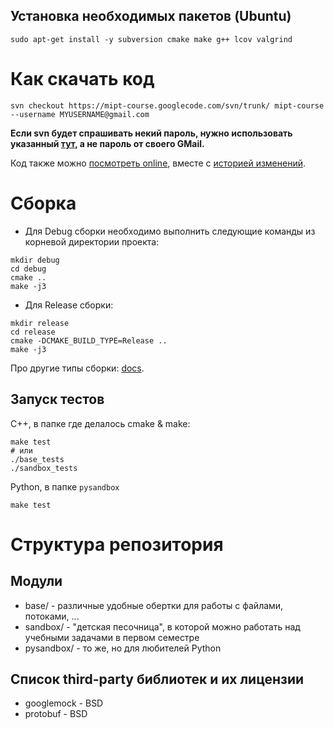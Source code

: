 ## Установка необходимых пакетов (Ubuntu) ##
```
sudo apt-get install -y subversion cmake make g++ lcov valgrind
```

# Как скачать код #
```
svn checkout https://mipt-course.googlecode.com/svn/trunk/ mipt-course --username MYUSERNAME@gmail.com
```
**Если svn будет спрашивать некий пароль, нужно использовать указанный [тут](http://code.google.com/hosting/settings), а не пароль от своего GMail.**

Код также можно [посмотреть online](http://code.google.com/p/mipt-course/source/browse/), вместе с [историей изменений](http://code.google.com/p/mipt-course/source/list).

# Сборка #
  * Для Debug сборки необходимо выполнить следующие команды из корневой директории проекта:
```
mkdir debug
cd debug
cmake ..
make -j3
```
  * Для Release сборки:
```
mkdir release
cd release
cmake -DCMAKE_BUILD_TYPE=Release ..
make -j3
```
Про другие типы сборки: [docs](http://cmake.org/Wiki/CMake_Useful_Variables).

## Запуск тестов ##
C++, в папке где делалось cmake & make:
```
make test
# или
./base_tests
./sandbox_tests
```

Python, в папке `pysandbox`
```
make test
```

# Структура репозитория #
## Модули ##
  * base/ - различные удобные обертки для работы с файлами, потоками, ...
  * sandbox/ - "детская песочница", в которой можно работать над учебными задачами в первом семестре
  * pysandbox/ - то же, но для любителей Python

## Список third-party библиотек и их лицензии ##
  * googlemock - BSD
  * protobuf - BSD